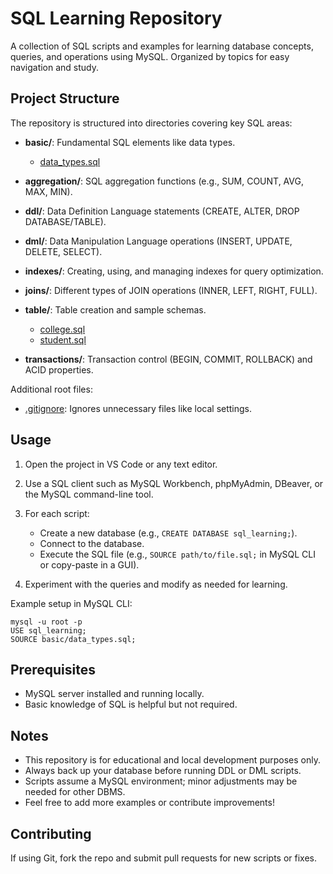 # SQL Learning Repository

A collection of SQL scripts and examples for learning database concepts, queries, and operations using MySQL. Organized by topics for easy navigation and study.

## Project Structure

The repository is structured into directories covering key SQL areas:

- **basic/**: Fundamental SQL elements like data types.
  - [data_types.sql](basic/data_types.sql)

- **aggregation/**: SQL aggregation functions (e.g., SUM, COUNT, AVG, MAX, MIN).

- **ddl/**: Data Definition Language statements (CREATE, ALTER, DROP DATABASE/TABLE).

- **dml/**: Data Manipulation Language operations (INSERT, UPDATE, DELETE, SELECT).

- **indexes/**: Creating, using, and managing indexes for query optimization.

- **joins/**: Different types of JOIN operations (INNER, LEFT, RIGHT, FULL).

- **table/**: Table creation and sample schemas.
  - [college.sql](table/college.sql)
  - [student.sql](table/student.sql)

- **transactions/**: Transaction control (BEGIN, COMMIT, ROLLBACK) and ACID properties.

Additional root files:
- [.gitignore](.gitignore): Ignores unnecessary files like local settings.

## Usage

1. Open the project in VS Code or any text editor.

2. Use a SQL client such as MySQL Workbench, phpMyAdmin, DBeaver, or the MySQL command-line tool.

3. For each script:
   - Create a new database (e.g., `CREATE DATABASE sql_learning;`).
   - Connect to the database.
   - Execute the SQL file (e.g., `SOURCE path/to/file.sql;` in MySQL CLI or copy-paste in a GUI).

4. Experiment with the queries and modify as needed for learning.

Example setup in MySQL CLI:
```
mysql -u root -p
USE sql_learning;
SOURCE basic/data_types.sql;
```

## Prerequisites

- MySQL server installed and running locally.
- Basic knowledge of SQL is helpful but not required.

## Notes

- This repository is for educational and local development purposes only.
- Always back up your database before running DDL or DML scripts.
- Scripts assume a MySQL environment; minor adjustments may be needed for other DBMS.
- Feel free to add more examples or contribute improvements!

## Contributing

If using Git, fork the repo and submit pull requests for new scripts or fixes.